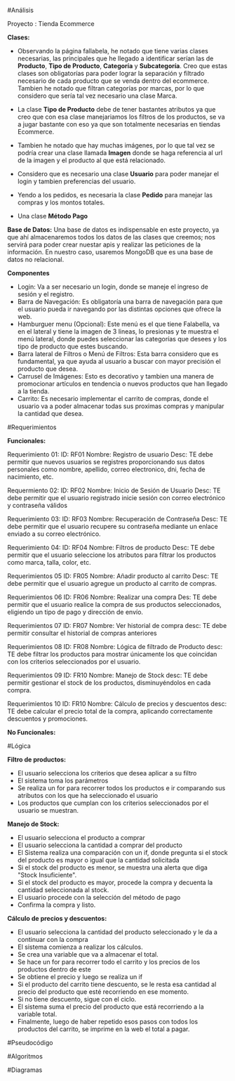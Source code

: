 #Análisis

Proyecto : Tienda Ecommerce

**Clases:**
- Observando la página fallabela, he notado que tiene varias clases necesarias, las principales que he llegado a identificar serían las de **Producto**, **Tipo de Producto**, **Categoría** y **Subcategoría**. Creo que estas clases son obligatorías para poder lograr la separación y filtrado necesario de cada producto que se venda dentro del ecommerce. Tambien he notado que filtran categorías por marcas, por lo que considero que sería tal vez necesario una clase Marca.

- La clase **Tipo de Producto** debe de tener bastantes atributos ya que creo que con esa clase manejariamos los filtros de los productos, se va a jugar bastante con eso ya que son totalmente necesarias en tiendas Ecommerce.

- Tambien he notado que hay muchas imágenes, por lo que tal vez se podría crear una clase llamada **Imagen** donde se haga referencia al url de la imagen y el producto al que está relacionado. 

- Considero que es necesario una clase **Usuario** para poder manejar el login y tambien preferencias del usuario.

- Yendo a los pedidos, es necesaria la clase **Pedido** para manejar las compras y los montos totales.

- Una clase **Método Pago**

**Base de Datos:**
Una base de datos es indispensable en este proyecto, ya que ahí almacenaremos todos los datos de las clases que creemos; nos servirá para poder crear nuestar apis y realizar las peticiones de la información. En nuestro caso, usaremos MongoDB que es una base de datos no relacional.

**Componentes**
- Login: Va a ser necesario un login, donde se maneje el ingreso de sesión y el registro. 
- Barra de Navegación: Es obligatoría una barra de navegación para que el usuario pueda ir navegando por las distintas opciones que ofrece la web.
- Hamburguer menu (Opcional): Este menú es el que tiene Falabella, va en el lateral y tiene la imagen de 3 lineas, lo presionas y te muestra el menú lateral, donde puedes seleccionar las categorías que desees y los tipo de producto que estes buscando.
- Barra lateral de Filtros o Menú de Filtros: Esta barra considero que es fundamental, ya que ayuda al usuario a buscar con mayor precisión el producto que desea.
- Carrusel de Imágenes: Esto es decorativo y tambien una manera de promocionar artículos en tendencia o nuevos productos que han llegado a la tienda. 
- Carrito: Es necesario implementar el carrito de compras, donde el usuario va a poder almacenar todas sus proximas compras y manipular la cantidad que desea. 

#Requerimientos

**Funcionales:** 

Requerimiento 01:
ID: RF01
Nombre: Registro de usuario
Desc: TE debe permitir que nuevos usuarios se registres proporcionando sus datos personales como nombre, apellido, correo electronico, dni, fecha de nacimiento, etc.

Requermiento 02:
ID: RF02
Nombre: Inicio de Sesión de Usuario
Desc: TE debe permitir que el usuario registrado inicie sesión con correo electrónico y contraseña válidos

Requerimiento 03:
ID: RF03
Nombre: Recuperación de Contraseña
Desc: TE debe permitir que el usuario recupere su contraseña mediante un enlace enviado a su correo electrónico.

Requerimiento 04:
ID: RF04
Nombre: Filtros de producto
Desc: TE debe permitir que el usuario seleccione los atributos para filtrar los productos como marca, talla, color, etc.

Requerimientos 05
ID: FR05
Nombre: Añadir producto al carrito
Desc: TE debe permitir que el usuario agregue un producto al carrito de compras.

Requerimientos 06
ID: FR06
Nombre: Realizar una compra
Des: TE debe permitir que el usuario realice la compra de sus productos seleccionados, eligiendo un tipo de pago y dirección de envío.

Requerimientos 07
ID: FR07
Nombre: Ver historial de compra
desc: TE debe permitir consultar el historial de compras anteriores

Requerimientos 08
ID: FR08
Nombre: Lógica de filtrado de Producto
desc: TE debe filtrar los productos para mostrar únicamente los que coincidan con los criterios seleccionados por el usuario.

Requerimientos 09
ID: FR10
Nombre: Manejo de Stock
desc: TE debe permitir gestionar el stock de los productos, disminuyéndolos en cada compra.

Requerimientos 10
ID: FR10
Nombre: Cálculo de precios y descuentos
desc: TE debe calcular el precio total de la compra, aplicando correctamente descuentos y promociones.

**No Funcionales:**



#Lógica

**Filtro de productos:**
- El usuario selecciona los criterios que desea aplicar a su filtro
- El sistema toma los parámetros
- Se realiza un for para recorrer todos los productos e ir comparando sus atributos con los que ha seleccionado el usuario
- Los productos que cumplan con los criterios seleccionados por el usuario se muestran.

**Manejo de Stock:**
- El usuario selecciona el producto a comprar
- El usuario selecciona la cantidad a comprar del producto
- El Sistema realiza una comparación con un if, donde pregunta si el stock del producto es mayor o igual que la cantidad solicitada
- Si el stock del producto es menor, se muestra una alerta que diga "Stock Insuficiente".
- Si el stock del producto es mayor, procede la compra y decuenta la cantidad seleccionada al stock.
- El usuario procede con la selección del método de pago
- Confirma la compra y listo.

**Cálculo de precios y descuentos:**
- El usuario selecciona la cantidad del producto seleccionado y le da a continuar con la compra
- El sistema comienza a realizar los cálculos. 
- Se crea una variable que va a almacenar el total.
- Se hace un for para recorrer todo el carrito y los precios de los productos dentro de este
- Se obtiene el precio y luego se realiza un if
- Si el producto del carrito tiene descuento, se le resta esa cantidad al precio del producto que esté recorriendo en ese momento.
- Si no tiene descuento, sigue con el ciclo.
- El sistema suma el precio del producto que está recorriendo a la variable total.
- Finalmente, luego de haber repetido esos pasos con todos los productos del carrito, se imprime en la web el total a pagar. 

#Pseudocódigo

#Algoritmos

#Diagramas

